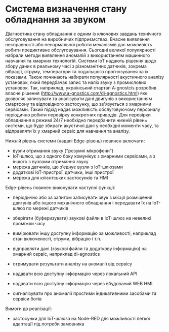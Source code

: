 # Система визначення стану обладнання за звуком

Діагностика стану обладнання є одним із ключових завдань технічного обслуговування на виробничих підприємствах. Вчасне виявлення несправності або ненормальної роботи механізмів дає можливість робити предиктивне обслуговування. Сьогодні великої популярності набрали методи виявлення аномалій з використанням машинного навчання та хмарних технологій. Системи IoT надають рішення щодо збору даних в реальному часі з різноманітних датчиків, зокрема вібрації, струму, температури та подальшого прогнозування за їх показами. Також починають набирати популярності акустичного аналізу установок, який передбачає запис та наліз звуку з промислових установок. Так, наприклад, український стартап A-gnostcis розробив власне рішення  (http://www.a-gnostics.com/di-agnostics.html) яке дозволяє записувати та аналізувати дані двигунів з використанням смартфону та відповідного застосунку, що зв'язується з хмарними сервісами. Такий підхід надає можливість обслуговуючому персоналу періодично робити перевірку конкретних приводів. Для перевірки обладнання в режимі 24/7 необхідно передбачити нижній рівень системи, що буде збирати акустичні дані у необхідні моменти часу, та відправляти їх у хмарний сервіс для навчання та аналізу.

Нижній рівень системи (надалі Edge-рівень) повинен включати:

- вузли отримання звуку ("розумні мікрофони")  
- IoT-шлюз, що з одного боку комунікує з хмарними сервісами, а з іншого з вузлами отримання звуку  
- мережа датчиків, що з'єднує вузли з IoT-шлюзами
- додаткові IoT-пристрої: датчики, інші пристрої 
- мережа для клієнтських застосунків та HMI 

Edge-рівень повинен виконувати наступні функції:

- періодично або за запитом записувати звук з місця розміщення двигунів або іншого механічного обладнання і передавати їх на IoT-шлюз по мережі датчиків

- зберігати (буферизувати) звукові файли в IoT-шлюз на невеликі проміжки часу
- вимірювати іншу доступну інформацію за можливості, наприклад стан включеності, струми, вібрацію і т.п.  
- відправляти дані (звукові файли та додаткову інформацію) на хмарний сервіс, наприклад di-agnostics
- отримувати результати аналізу на аномалії від сервісу
- надавати всю доступну інформацію через локальний API
- надавати всю доступну інформацію через вбудований WEB HMI
- сигналізувати про аномалії простими індикативними засобами та сервіси ботів

 Вимоги до реалізації:

- застосунки для IoT-шлюза на Node-RED для можливості легкої адаптації під потреби замовника